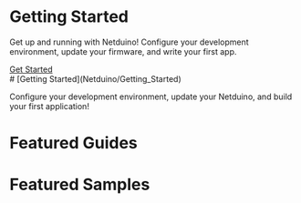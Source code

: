 <!--![](images/Getting_Started_Banner_Temp.png)-->
<div class="banner_main">
<h1>Getting Started</h1>
<p>Get up and running with Netduino! Configure your development environment, update your firmware, and write your first app.</p>
<a href="">Get Started</a>
</div>
# [Getting Started](Netduino/Getting_Started)

Configure your development environment, update your Netduino, and build your first application!

# Featured Guides

# Featured Samples

